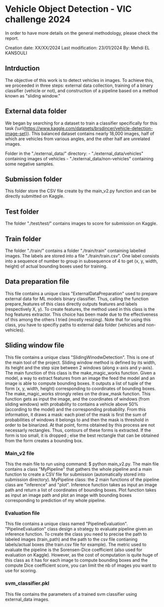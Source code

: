 # Vehicle Object Detection - VIC challenge 2024

In order to have more details on the general methodology, please check the report. 

Creation date: XX/XX/2024
Last modification: 23/01/2024
By: Mehdi EL KANSOULI 


## Intrduction 

The objective of this work is to detect vehicles in images. To achieve this, we proceeded in three steps: external data collection, training of a binary classifier (vehicle or not), and construction of a pipeline based on a method known as "sliding window."


## External data folder
We began by searching for a dataset to train a classifier specifically for this task (\url{https://www.kaggle.com/datasets/brsdincer/vehicle-detection-image-set}). This balanced dataset contains nearly 18,000 images, half of which are vehicles from various angles, and the other half are unrelated images.

Folder in the "./external_data/" directory:
    - "./external_data/vehicles" containing images of vehicles 
    - "./external_data/non-vehicles" containing some negative samples. 


## Submission folder
This folder store the CSV file create by the main_v2.py function and can be directly submitted on Kaggle. 


## Test folder
The folder "./test/test/" contains images to score for submission on Kaggle.


## Train folder 
The folder "./train/" contains a folder "./train/train" containing labelled images. The labels are stored into a file 
"./train/train.csv". One label consists into a sequence of number to group in subsequence of 4 to get (x, y, width, height)
of actual bounding boxes used for training. 


## Data preparation file
This file contains a unique class "ExternalDataPreparation" used to prepare external data for ML models binary classifier. Thus,
calling the function prepare_features of this class directly outputs features and labels (respectively X, y). 
To create features, the method used in this class is the hog features extractor. This choice has been made due to the effectiveness
of this among the others I tried (mostly resizing).
Note that for using this class, you have to specifiy paths to external data folder (vehicles and non-vehicles).


## Sliding window file 
This file contains a unique class "SlidingWinodwDetection". This is one of the main tool of the project. 
Sliding window method is defined by its width, its height and the step size between 2 windows (along x-axis 
and y-axis). 
The main function of this class is the make_magic_works function. Given a model, a way to extract features from an image
the feed the model and an image is able to compute bounding boxes. It outputs a list of tuple of the form (x, y, width, height) 
corresponding to coordinates of bounding boxes. 
The make_magic_works strongly relies on the draw_mask function. This function gets as input the image, and the coordinates of 
windows (from sliding windows) with probability to contains a vehicle above 50% (according to the model) and the corresponding probability. From this information, it draws a mask: each pixel of the mask is first the sum of probabilities of windows 
it belongs to and then the mask is threshold in order to be binarized. At that point, forms obtained by this process are not 
necessarly rectangles. Thus, contours of these forms is extracted. If the form is too small, it is dropped ; else the best rectangle
that can be obtained from the form creates a bounding box. 


### Main_v2 file 
This the main file to run using command: $ python main_v2.py.
The main file contains a class "MyPipeline" that gathers the whole pipeline and a main function to create a CSV file for submission
(automatically stored into submission directory). 
MyPipeline class: the 2 main functions of the pipeline class are "inference" and "plot". Inference function takes as input an image path and return a list of coordinates of bounding boxes. Plot function takes as input an image path and plot an image with bounding 
boxes corresponding to prediction of my whole pipeline. 


### Evaluation file
This file contains a unique class named "PipelineEvaluation". 
"PipelineEvaluation" class design a strategy to evaluate pipeline given an inference function. To create the class you need to precise the path to labeled images (train_path) and the path to the csv file contianing labels/actual boxes (the train.csv file for example).
The metric used to evaluate the pipeline is the Sorensen-Dice coefficient (also used for evaluation on Kaggle). However, as the cost of ocmputation is quite huge of this class as it has for each image to compute bounding boxes and the compute Dice coefficient score, you can limit the nb of images you want to use for scoring. 


### svm_classifier.pkl
This file contains the parameters of a trained svm classifier using external_data images. 